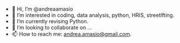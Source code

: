 - 👋 Hi, I’m @andreaamasio
- 👀 I’m interested in coding, data analysis, python, HRIS, streetlfting.
- 🌱 I’m currently revising Python.
- 💞️ I’m looking to collaborate on ...
- 📫 How to reach me: andrea.amasio@gmail.com.

<!---
andreaamasio/andreaamasio is a ✨ special ✨ repository because its `README.md` (this file) appears on your GitHub profile.
You can click the Preview link to take a look at your changes.
--->
